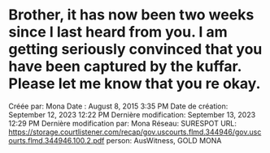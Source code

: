 # Brother, it has now been two weeks since I last heard from you. I am getting seriously convinced that you have been captured by the kuffar. Please Iet me know that you re okay.

Créée par: Mona
Date : August 8, 2015 3:35 PM
Date de création: September 12, 2023 12:22 PM
Dernière modification: September 13, 2023 12:29 PM
Dernière modification par: Mona
Réseau: SURESPOT
URL: https://storage.courtlistener.com/recap/gov.uscourts.flmd.344946/gov.uscourts.flmd.344946.100.2.pdf
person: AusWitness, GOLD MONA